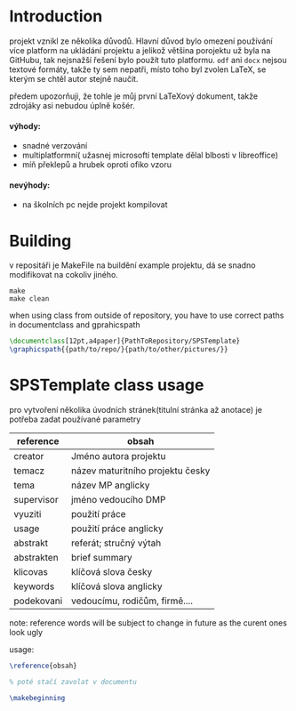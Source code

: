 # Introduction
projekt vznikl ze několika důvodů. Hlavní důvod bylo omezení používání více
platform na ukládání projektu a jelikož většina porojektu už byla na GitHubu,
tak nejsnažší řešení bylo použít tuto platformu. `odf` ani `docx` nejsou textové
formáty, takže ty sem nepatři, místo toho byl zvolen LaTeX, se kterým se chtěl
autor stejně naučit.

předem upozorňuji, že tohle je můj první LaTeXový dokument, takže zdrojáky asi
nebudou úplně košér.

#### výhody:
 - snadné verzování
 - multiplatformní( užasnej microsoftí template dělal blbosti v libreoffice)
 - míň překlepů a hrubek oproti ofiko vzoru

#### nevýhody:
 - na školních pc nejde projekt kompilovat

# Building
v repositáři je MakeFile na buildění example projektu, dá se snadno modifikovat na cokoliv jiného.

```
make
make clean
```

when using class from outside of repository, you have to use correct paths in documentclass and gprahicspath

```LaTeX
\documentclass[12pt,a4paper]{PathToRepository/SPSTemplate}
\graphicspath{{path/to/repo/}{path/to/other/pictures/}}
```

# SPSTemplate class usage
pro vytvoření několika úvodních stránek(titulní stránka až anotace) je potřeba
zadat používané parametry


| reference  | obsah                            |
|------------|----------------------------------|
| creator    | Jméno autora projektu            |
| temacz     | název maturitního projektu česky |
| tema       | název MP anglicky                |
| supervisor | jméno vedoucího DMP              |
| vyuziti    | použití práce                    |
| usage      | použití práce anglicky           |
| abstrakt   | referát; stručný výtah           |
| abstrakten | brief summary                    |
| klicovas   | klíčová slova česky              |
| keywords   |  klíčová slova anglicky          |
| podekovani | vedoucímu, rodičům, firmě....    |

note: reference words will be subject to change in future as the curent ones look ugly

usage:
```LaTeX
\reference{obsah}

% poté stačí zavolat v documentu

\makebeginning

```

